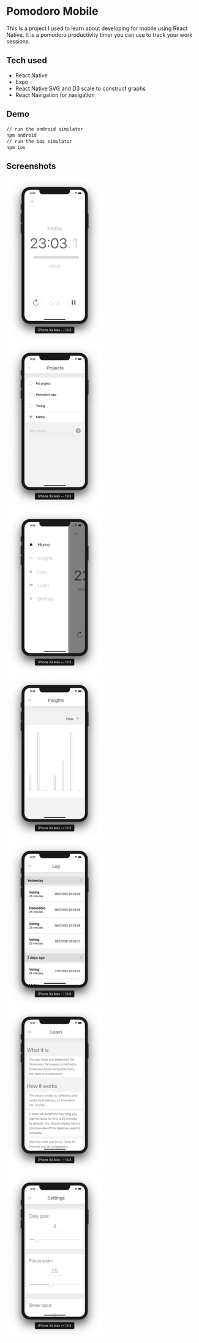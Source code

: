 # Pomodoro Mobile

This is a project I used to learn about developing for mobile using React Native. It is a pomodoro productivity timer you can use to track your work sessions.

## Tech used
- React Native
- Expo
- React Native SVG and D3 scale to construct graphs
- React Navigation for navigation

## Demo
```
// run the android simulator
npm android
// run the ios simulator
npm ios
```

## Screenshots
<img alt="Main screen" width="50%" style="display: inline" src="./screenshots/main.png" />
<img alt="Projects" width="50%" style="display: inline" src="./screenshots/projects.png" />
<img alt="Menu" width="50%" style="display: inline" src="./screenshots/menu.png" />
<img alt="Insights" width="50%" style="display: inline" src="./screenshots/insights.png" />
<img alt="Logs" width="50%" style="display: inline" src="./screenshots/logs.png" />
<img alt="Learn" width="50%" style="display: inline" src="./screenshots/learn.png" />
<img alt="Settings" width="50%" style="display: inline" src="./screenshots/settings.png" />